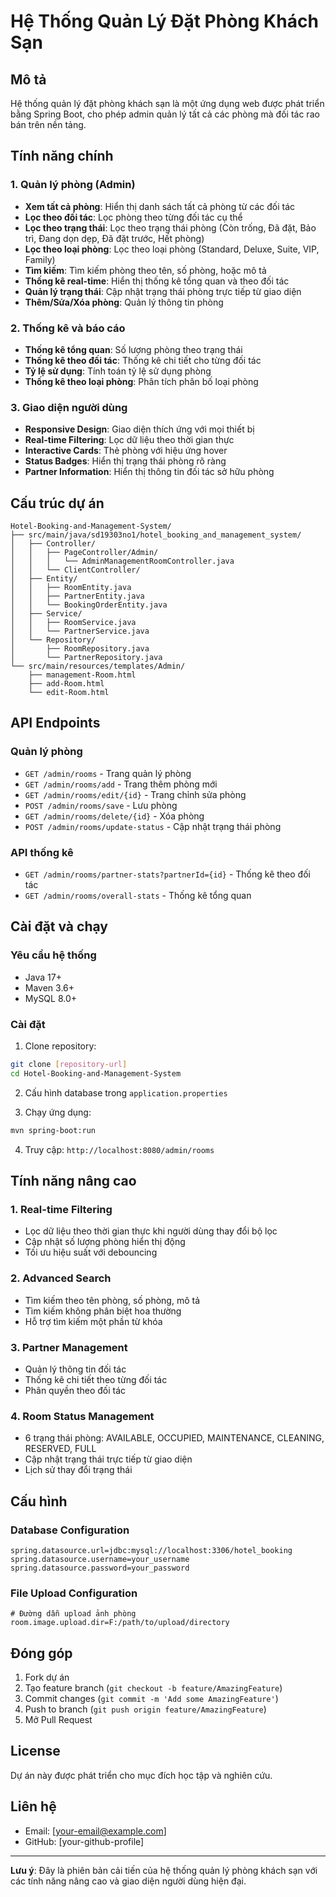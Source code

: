 # Hệ Thống Quản Lý Đặt Phòng Khách Sạn

## Mô tả
Hệ thống quản lý đặt phòng khách sạn là một ứng dụng web được phát triển bằng Spring Boot, cho phép admin quản lý tất cả các phòng mà đối tác rao bán trên nền tảng.

## Tính năng chính

### 1. Quản lý phòng (Admin)
- **Xem tất cả phòng**: Hiển thị danh sách tất cả phòng từ các đối tác
- **Lọc theo đối tác**: Lọc phòng theo từng đối tác cụ thể
- **Lọc theo trạng thái**: Lọc theo trạng thái phòng (Còn trống, Đã đặt, Bảo trì, Đang dọn dẹp, Đã đặt trước, Hết phòng)
- **Lọc theo loại phòng**: Lọc theo loại phòng (Standard, Deluxe, Suite, VIP, Family)
- **Tìm kiếm**: Tìm kiếm phòng theo tên, số phòng, hoặc mô tả
- **Thống kê real-time**: Hiển thị thống kê tổng quan và theo đối tác
- **Quản lý trạng thái**: Cập nhật trạng thái phòng trực tiếp từ giao diện
- **Thêm/Sửa/Xóa phòng**: Quản lý thông tin phòng

### 2. Thống kê và báo cáo
- **Thống kê tổng quan**: Số lượng phòng theo trạng thái
- **Thống kê theo đối tác**: Thống kê chi tiết cho từng đối tác
- **Tỷ lệ sử dụng**: Tính toán tỷ lệ sử dụng phòng
- **Thống kê theo loại phòng**: Phân tích phân bố loại phòng

### 3. Giao diện người dùng
- **Responsive Design**: Giao diện thích ứng với mọi thiết bị
- **Real-time Filtering**: Lọc dữ liệu theo thời gian thực
- **Interactive Cards**: Thẻ phòng với hiệu ứng hover
- **Status Badges**: Hiển thị trạng thái phòng rõ ràng
- **Partner Information**: Hiển thị thông tin đối tác sở hữu phòng

## Cấu trúc dự án

```
Hotel-Booking-and-Management-System/
├── src/main/java/sd19303no1/hotel_booking_and_management_system/
│   ├── Controller/
│   │   ├── PageController/Admin/
│   │   │   └── AdminManagementRoomController.java
│   │   └── ClientController/
│   ├── Entity/
│   │   ├── RoomEntity.java
│   │   ├── PartnerEntity.java
│   │   └── BookingOrderEntity.java
│   ├── Service/
│   │   ├── RoomService.java
│   │   └── PartnerService.java
│   └── Repository/
│       ├── RoomRepository.java
│       └── PartnerRepository.java
└── src/main/resources/templates/Admin/
    ├── management-Room.html
    ├── add-Room.html
    └── edit-Room.html
```

## API Endpoints

### Quản lý phòng
- `GET /admin/rooms` - Trang quản lý phòng
- `GET /admin/rooms/add` - Trang thêm phòng mới
- `GET /admin/rooms/edit/{id}` - Trang chỉnh sửa phòng
- `POST /admin/rooms/save` - Lưu phòng
- `GET /admin/rooms/delete/{id}` - Xóa phòng
- `POST /admin/rooms/update-status` - Cập nhật trạng thái phòng

### API thống kê
- `GET /admin/rooms/partner-stats?partnerId={id}` - Thống kê theo đối tác
- `GET /admin/rooms/overall-stats` - Thống kê tổng quan

## Cài đặt và chạy

### Yêu cầu hệ thống
- Java 17+
- Maven 3.6+
- MySQL 8.0+

### Cài đặt
1. Clone repository:
```bash
git clone [repository-url]
cd Hotel-Booking-and-Management-System
```

2. Cấu hình database trong `application.properties`

3. Chạy ứng dụng:
```bash
mvn spring-boot:run
```

4. Truy cập: `http://localhost:8080/admin/rooms`

## Tính năng nâng cao

### 1. Real-time Filtering
- Lọc dữ liệu theo thời gian thực khi người dùng thay đổi bộ lọc
- Cập nhật số lượng phòng hiển thị động
- Tối ưu hiệu suất với debouncing

### 2. Advanced Search
- Tìm kiếm theo tên phòng, số phòng, mô tả
- Tìm kiếm không phân biệt hoa thường
- Hỗ trợ tìm kiếm một phần từ khóa

### 3. Partner Management
- Quản lý thông tin đối tác
- Thống kê chi tiết theo từng đối tác
- Phân quyền theo đối tác

### 4. Room Status Management
- 6 trạng thái phòng: AVAILABLE, OCCUPIED, MAINTENANCE, CLEANING, RESERVED, FULL
- Cập nhật trạng thái trực tiếp từ giao diện
- Lịch sử thay đổi trạng thái

## Cấu hình

### Database Configuration
```properties
spring.datasource.url=jdbc:mysql://localhost:3306/hotel_booking
spring.datasource.username=your_username
spring.datasource.password=your_password
```

### File Upload Configuration
```properties
# Đường dẫn upload ảnh phòng
room.image.upload.dir=F:/path/to/upload/directory
```

## Đóng góp

1. Fork dự án
2. Tạo feature branch (`git checkout -b feature/AmazingFeature`)
3. Commit changes (`git commit -m 'Add some AmazingFeature'`)
4. Push to branch (`git push origin feature/AmazingFeature`)
5. Mở Pull Request

## License

Dự án này được phát triển cho mục đích học tập và nghiên cứu.

## Liên hệ

- Email: [your-email@example.com]
- GitHub: [your-github-profile]

---

**Lưu ý**: Đây là phiên bản cải tiến của hệ thống quản lý phòng khách sạn với các tính năng nâng cao và giao diện người dùng hiện đại. 